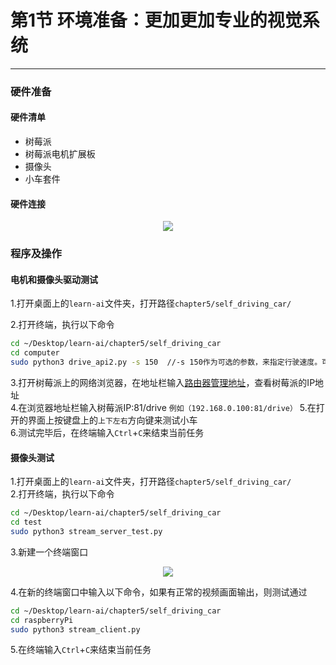 # 第1节 环境准备：更加更加专业的视觉系统

---

### **硬件准备**

#### 硬件清单

- 树莓派
- 树莓派电机扩展板
- 摄像头
- 小车套件

#### 硬件连接

<center><img src=https://md.hass.live/niji/2019-05-07-Xnip2019-05-07_15-41-17.png?imageView2/0/interlace/1/q/46|imageslim></center>

### **程序及操作**

#### 电机和摄像头驱动测试

1.打开桌面上的`learn-ai`文件夹，打开路径`chapter5/self_driving_car/`  

2.打开终端，执行以下命令  

```bash
cd ~/Desktop/learn-ai/chapter5/self_driving_car
cd computer
sudo python3 drive_api2.py -s 150  //-s 150作为可选的参数，来指定行驶速度。可选范围是0-256
```

3.打开树莓派上的网络浏览器，在地址栏输入[路由器管理地址](http://192.168.123.1)，查看树莓派的IP地址  
4.在浏览器地址栏输入树莓派IP:81/drive
`例如（192.168.0.100:81/drive）`
5.在打开的界面上按键盘上的`上下左右`方向键来测试小车  
6.测试完毕后，在终端输入`Ctrl`+`C`来结束当前任务

#### 摄像头测试

1.打开桌面上的`learn-ai`文件夹，打开路径`chapter5/self_driving_car/`  
2.打开终端，执行以下命令  

```bash
cd ~/Desktop/learn-ai/chapter5/self_driving_car
cd test
sudo python3 stream_server_test.py
```

3.新建一个终端窗口  

<center><img src="https://md.hass.live/terminal.png"></center>

4.在新的终端窗口中输入以下命令，如果有正常的视频画面输出，则测试通过  

```bash
cd ~/Desktop/learn-ai/chapter5/self_driving_car
cd raspberryPi
sudo python3 stream_client.py
```

5.在终端输入`Ctrl`+`C`来结束当前任务  
